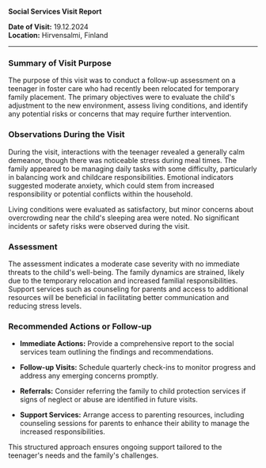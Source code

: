 

**Social Services Visit Report**

**Date of Visit:** 19.12.2024  
**Location:** Hirvensalmi, Finland  

---

### **Summary of Visit Purpose**

The purpose of this visit was to conduct a follow-up assessment on a teenager in foster care who had recently been relocated for temporary family placement. The primary objectives were to evaluate the child's adjustment to the new environment, assess living conditions, and identify any potential risks or concerns that may require further intervention.

### **Observations During the Visit**

During the visit, interactions with the teenager revealed a generally calm demeanor, though there was noticeable stress during meal times. The family appeared to be managing daily tasks with some difficulty, particularly in balancing work and childcare responsibilities. Emotional indicators suggested moderate anxiety, which could stem from increased responsibility or potential conflicts within the household.

Living conditions were evaluated as satisfactory, but minor concerns about overcrowding near the child's sleeping area were noted. No significant incidents or safety risks were observed during the visit.

### **Assessment**

The assessment indicates a moderate case severity with no immediate threats to the child's well-being. The family dynamics are strained, likely due to the temporary relocation and increased familial responsibilities. Support services such as counseling for parents and access to additional resources will be beneficial in facilitating better communication and reducing stress levels.

### **Recommended Actions or Follow-up**

- **Immediate Actions:** Provide a comprehensive report to the social services team outlining the findings and recommendations.
  
- **Follow-up Visits:** Schedule quarterly check-ins to monitor progress and address any emerging concerns promptly.

- **Referrals:** Consider referring the family to child protection services if signs of neglect or abuse are identified in future visits.

- **Support Services:** Arrange access to parenting resources, including counseling sessions for parents to enhance their ability to manage the increased responsibilities.

This structured approach ensures ongoing support tailored to the teenager's needs and the family's challenges.